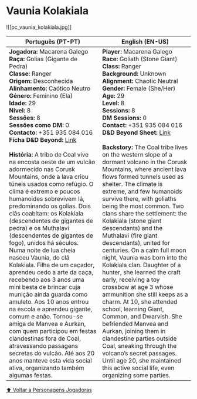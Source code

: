 # Vaunia Kolakiala
![[pc_vaunia_kolakiala.jpg]]

| Português (PT-PT) | English (EN-US) |
| ----------------- | --------------- |
| **Jogadora:** Macarena Galego<br>**Raça:** Golias (Gigante de Pedra)<br>**Classe:** Ranger<br>**Origem:** Desconhecida<br>**Alinhamento:** Caótico Neutro<br>**Género:** Feminino (Ela)<br>**Idade:** 29<br>**Nível:** 8<br>**Sessões:** 8<br>**Sessões como DM:** 0<br>**Contacto:** +351 935 084 016<br>**Ficha D&D Beyond:** [Link](https://www.dndbeyond.com/characters/138365220)<br><br>**História:** A tribo de Coal vive na encosta oeste de um vulcão adormecido nas Corusk Mountains, onde a lava criou túneis usados como refúgio. O clima é extremo e poucos humanoides sobrevivem lá, predominando os golias. Dois clãs coabitam: os Kolakiala (descendentes de gigantes de pedra) e os Muthalavi (descendentes de gigantes de fogo), unidos há séculos. Numa noite de lua cheia nasceu Vaunia, do clã Kolakiala. Filha de um caçador, aprendeu cedo a arte da caça, recebendo aos 3 anos uma mini besta de brincar cuja munição ainda guarda como amuleto. Aos 10 anos entrou na escola e aprendeu gigante, comum e anão. Tornou-se amiga de Manvea e Aurkan, com quem participou em festas clandestinas fora de Coal, atravessando passagens secretas do vulcão. Até aos 20 anos manteve esta vida social ativa, organizando também algumas festas. | **Player:** Macarena Galego<br>**Race:** Goliath (Stone Giant)<br>**Class:** Ranger<br>**Background:** Unknown<br>**Alignment:** Chaotic Neutral<br>**Gender:** Female (She/Her)<br>**Age:** 29<br>**Level:** 8<br>**Sessions:** 8<br>**DM Sessions:** 0<br>**Contact:** +351 935 084 016<br>**D&D Beyond Sheet:** [Link](https://www.dndbeyond.com/characters/138365220)<br><br>**Backstory:** The Coal tribe lives on the western slope of a dormant volcano in the Corusk Mountains, where ancient lava flows formed tunnels used as shelter. The climate is extreme, and few humanoids survive there, with goliaths being the most common. Two clans share the settlement: the Kolakiala (stone giant descendants) and the Muthalavi (fire giant descendants), united for centuries. On a calm full moon night, Vaunia was born into the Kolakiala clan. Daughter of a hunter, she learned the craft early, receiving a toy crossbow at age 3 whose ammunition she still keeps as a charm. At 10, she attended school, learning Giant, Common, and Dwarvish. She befriended Manvea and Aurkan, joining them in clandestine parties outside Coal, sneaking through the volcano’s secret passages. Until age 20, she maintained this active social life, even organizing some parties. |

[⬆ Voltar a Personagens Jogadoras](personagens_jogadoras.md)
